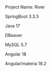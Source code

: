 Project Name: River

SpringBoot 3.3.3

Java 17

DBeaver

MySQL 5.7

Angular 18

Angular/materia 18.2

